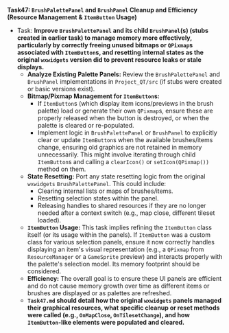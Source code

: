 **Task47: `BrushPalettePanel` and `BrushPanel` Cleanup and Efficiency (Resource Management & `ItemButton` Usage)**
- Task: **Improve `BrushPalettePanel` and its child `BrushPanel`(s) (stubs created in earlier task) to manage memory more effectively, particularly by correctly freeing unused bitmaps or `QPixmap`s associated with `ItemButton`s, and resetting internal states as the original `wxwidgets` version did to prevent resource leaks or stale displays.**
    - **Analyze Existing Palette Panels:** Review the `BrushPalettePanel` and `BrushPanel` implementations in `Project_QT/src` (if stubs were created or basic versions exist).
    - **Bitmap/Pixmap Management for `ItemButton`s:**
        -   If `ItemButton`s (which display item icons/previews in the brush palette) load or generate their own `QPixmap`s, ensure these are properly released when the button is destroyed, or when the palette is cleared or re-populated.
        -   Implement logic in `BrushPalettePanel` or `BrushPanel` to explicitly clear or update `ItemButton`s when the available brushes/items change, ensuring old graphics are not retained in memory unnecessarily. This might involve iterating through child `ItemButton`s and calling a `clearIcon()` or `setIcon(QPixmap())` method on them.
    - **State Resetting:** Port any state resetting logic from the original `wxwidgets` `BrushPalettePanel`. This could include:
        -   Clearing internal lists or maps of brushes/items.
        -   Resetting selection states within the panel.
        -   Releasing handles to shared resources if they are no longer needed after a context switch (e.g., map close, different tileset loaded).
    - **`ItemButton` Usage:** This task implies refining the `ItemButton` class itself (or its usage within the panels). If `ItemButton` was a custom class for various selection panels, ensure it now correctly handles displaying an item's visual representation (e.g., a `QPixmap` from `ResourceManager` or a `GameSprite` preview) and interacts properly with the palette's selection model. Its memory footprint should be considered.
    - **Efficiency:** The overall goal is to ensure these UI panels are efficient and do not cause memory growth over time as different items or brushes are displayed or as palettes are refreshed.
    - **`Task47.md` should detail how the original `wxwidgets` panels managed their graphical resources, what specific cleanup or reset methods were called (e.g., `OnMapClose`, `OnTilesetChange`), and how `ItemButton`-like elements were populated and cleared.**
